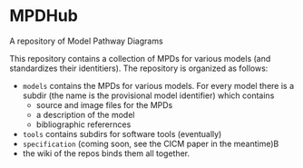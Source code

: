 # MPDHub
A repository of Model Pathway Diagrams

This repository contains a collection of MPDs for various models (and standardizes their
identitiers). The repository is organized as follows:

* ```models``` contains the MPDs for various models. For every model there is a subdir (the name is the provisional model identifier) which contains
  * source and image files for the MPDs
  * a description of the model
  * bibliographic referernces
* ```tools``` contains subdirs for software tools (eventually)
* ```specification``` (coming soon, see the CICM paper in the meantime)B
* the wiki of the repos binds them all together. 




